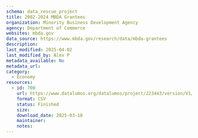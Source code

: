 ```yaml
---
schema: data_rescue_project 
title: 2002-2024 MBDA Grantees
organization: Minority Business Development Agency
agency: Department of Commerce
websites: mbda.gov
data_source: https://www.mbda.gov/research/data/mbda-grantees
description: 
last_modified: 2025-04-02
last_modified_by: Alex P
metadata_available: No
metadata_url: 
category:
  - Economy
resources:
  - id: 700
    url: https://www.datalumos.org/datalumos/project/223443/version/V1/view
    format: CSV
    status: Finished
    size: 
    download_date: 2025-03-18
    maintainer: 
    notes: 
---
```

